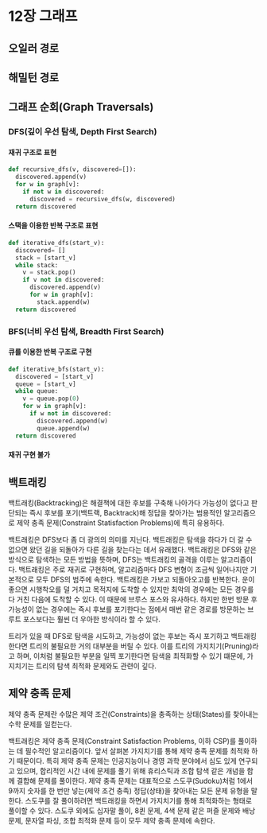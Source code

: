 # 12장 그래프

## 오일러 경로

## 해밀턴 경로

## 그래프 순회(Graph Traversals)

### DFS(깊이 우선 탐색, Depth First Search)

#### 재귀 구조로 표현

```Python
def recursive_dfs(v, discovered=[]):
  discovered.append(v)
  for w in graph[v]:
    if not w in discovered:
      discovered = recursive_dfs(w, discovered)
  return discovered
```

#### 스택을 이용한 반복 구조로 표현

```Python
def iterative_dfs(start_v):
  discovered= []
  stack = [start_v]
  while stack:
    v = stack.pop()
    if v not in discovered:
      discovered.append(v)
      for w in graph[v]:
        stack.append(w)
  return discovered
```

### BFS(너비 우선 탐색, Breadth First Search)

#### 큐를 이용한 반복 구조로 구현

```Python
def iterative_bfs(start_v):
  discovered = [start_v]
  queue = [start_v]
  while queue:
    v = queue.pop(0)
    for w in graph[v]:
      if w not in discovered:
        discovered.append(w)
        queue.append(w)
  return discovered
```

#### 재귀 구현 불가

## 백트래킹
백트래킹(Backtracking)은 해결책에 대한 후보를 구축해 나아가다 가능성이 없다고 판단되는 즉시 후보를 포기(백트랙, Backtrack)해 정답을 찾아가는 범용적인 알고리즘으로 제약 충족 문제(Constraint Statisfaction Problems)에 특히 유용하다.

백트래킹은 DFS보다 좀 더 광의의 의미를 지닌다. 백트래킹은 탐색을 하다가 더 갈 수 없으면 왔던 길을 되돌아가 다른 길을 찾는다는 데서 유래했다. 백트래킹은 DFS와 같은 방식으로 탐색하는 모든 방법을 뜻하며, DFS는 백트래킹의 골격을 이루는 알고리즘이다. 백트래킹은 주로 재귀로 구현하며, 알고리즘마다 DFS 변형이 조금씩 일어나지만 기본적으로 모두 DFS의 범주에 속한다. 백트래킹은 가보고 되돌아오고를 반복한다. 운이 좋으면 시행착오를 덜 거치고 목적지에 도착할 수 있지만 최악의 경우에는 모든 경우를 다 거친 다음에 도착할 수 있다. 이 때문에 브루스 포스와 유사하다. 하지만 한번 방문 후 가능성이 없는 경우에는 즉시 후보를 포기한다는 점에서 매번 같은 경로를 방문하는 브루트 포스보다는 훨씬 더 우아한 방식이라 할 수 있다. 

트리가 있을 때 DFS로 탐색을 시도하고, 가능성이 없는 후보는 즉시 포기하고 백트래킹한다면 트리의 불필요한 거의 대부분을 버릴 수 있다. 이를 트리의 가지치기(Pruning)라고 하며, 이처럼 불필요한 부분을 일찍 포기한다면 탐색을 최적화할 수 있기 떄문에, 가지치기는 트리의 탐색 최적화 문제와도 관련이 깊다.

## 제약 충족 문제
제약 충족 문제란 수많은 제약 조건(Constraints)을 충족하는 상태(States)를 찾아내는 수학 문제를 일컫는다.

백트래킹은 제약 충족 문제(Constraint Satisfaction Problems, 이하 CSP)를 풀이하는 데 필수적인 알고리즘이다. 앞서 살펴본 가지치기를 통해 제약 충족 문제를 최적화 하기 때문이다. 특히 제약 충족 문제는 인공지능이나 경영 과학 분야에서 심도 있게 연구되고 있으며, 합리적인 시간 내에 문제를 풀기 위해 휴리스틱과 조합 탐색 같은 개념을 함께 결합해 문제를 풀이한다. 제약 충족 문제는 대표적으로 스도쿠(Sudoku)처럼 1에서 9까지 숫자를 한 번만 넣는(제약 조건 충족) 정답(상태)을 찾아내는 모든 문제 유형을 말한다. 스도쿠를 잘 풀이하려면 백트래킹을 하면서 가지치기를 통해 최적화하는 형태로 풀이할 수 있다. 스도쿠 외에도 십자말 풀이, 8퀸 문제, 4색 문제 같은 퍼즐 문제와 배낭 문제, 문자열 파싱, 조합 최적화 문제 등이 모두 제약 충족 문제에 속한다.
